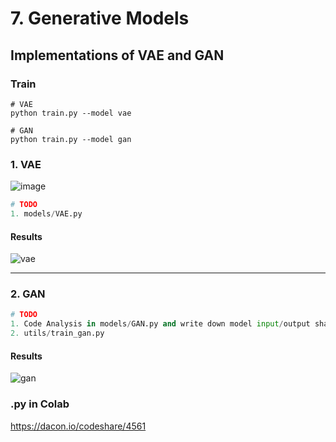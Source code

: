 # 7. Generative Models

## Implementations of VAE and GAN
### Train
```
# VAE
python train.py --model vae

# GAN
python train.py --model gan
```
### 1. VAE
![image](https://user-images.githubusercontent.com/78339280/221275788-34b74db9-3601-410a-9b82-7ddaf9d6ce52.png)

```py
# TODO
1. models/VAE.py
```
#### Results
![vae](https://user-images.githubusercontent.com/78339280/221277126-2dfe0bb2-51e4-4527-a72d-21a9990649e3.gif)

---
### 2. GAN
```py
# TODO
1. Code Analysis in models/GAN.py and write down model input/output shapes in your report
2. utils/train_gan.py
```
#### Results
![gan](https://user-images.githubusercontent.com/78339280/221277660-ba2b0292-18e1-41cf-b222-4b20ffe5b3a9.gif)

### .py in Colab
https://dacon.io/codeshare/4561
